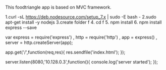 This foodtriangle app is based on MVC framework. 

1.curl -sL https://deb.nodesource.com/setup_7.x | sudo -E bash -
2.sudo apt-get install -y nodejs
3.create folder f
4. cd f
5. npm install
6. npm install express --save



var express = require('express')
  , http = require('http')
  , app = express()
  , server = http.createServer(app);

app.get('/',function(req,res){
  res.sendfile('index.html');
});

server.listen(8080,'10.128.0.3',function(){
console.log('server started');
});

